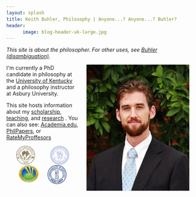 ```yaml
---
layout: splash
title: Keith Buhler, Philosophy | Anyone...? Anyone...? Buhler? 
header: 
      image: blog-header-uk-large.jpg
--- 
```


*This site is about the philosopher. For other uses, see [Buhler (disambiguation)](/disambiguation).*

<img src="/images/keithbuhler-golden.png" alt="Keith Buhler" hspace="20px" align="right"> 

I'm currently a PhD candidate in philosophy at the [University of Kentucky](/Buhler-CV) and a philosophy instructor at Asbury University. 

This site hosts information about my [scholarship](/Buhler-CV), [teaching](/teaching), and [research](/research) . You can also see: [Academia.edu](https://uky.academia.edu/KeithBuhler), [PhilPapers](http://philpapers.org/profile/47267), or [RateMyProffesors](http://www.ratemyprofessors.com/ShowRatings.jsp?tid=1822771)



<div align="center"> <img src="/images/seal-biola.png" alt="Biola" height="50" align="center" hspace="10px" width="50"> &nbsp;&nbsp;&nbsp; <img src="/images/seal-thi.png" alt="Torrey Honors" height="50" width="50" align="center" hspace="10px">  <img src="/images/seal-balamand.png" alt="Balamand" height="52" width="52" align="center" hspace="10px"> <img src="/images/seal-uk.png" alt="Kentucky" height="50" width="50" align="center" hspace="10px"> </div>